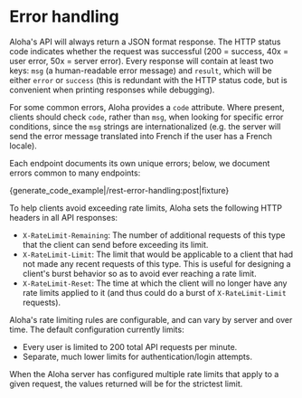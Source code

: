 # Error handling

Aloha's API will always return a JSON format response.
The HTTP status code indicates whether the request was successful
(200 = success, 40x = user error, 50x = server error).  Every response
will contain at least two keys: `msg` (a human-readable error message)
and `result`, which will be either `error` or `success` (this is
redundant with the HTTP status code, but is convenient when printing
responses while debugging).

For some common errors, Aloha provides a `code` attribute.  Where
present, clients should check `code`, rather than `msg`, when looking
for specific error conditions, since the `msg` strings are
internationalized (e.g. the server will send the error message
translated into French if the user has a French locale).

Each endpoint documents its own unique errors; below, we document
errors common to many endpoints:

{generate_code_example|/rest-error-handling:post|fixture}

To help clients avoid exceeding rate limits, Aloha sets the following
HTTP headers in all API responses:

* `X-RateLimit-Remaining`: The number of additional requests of this
  type that the client can send before exceeding its limit.
* `X-RateLimit-Limit`: The limit that would be applicable to a client
  that had not made any recent requests of this type. This is useful
  for designing a client's burst behavior so as to avoid ever reaching
  a rate limit.
* `X-RateLimit-Reset`: The time at which the client will no longer
  have any rate limits applied to it (and thus could do a burst of
  `X-RateLimit-Limit` requests).

Aloha's rate limiting rules are configurable, and can vary by server
and over time. The default configuration currently limits:

* Every user is limited to 200 total API requests per minute.
* Separate, much lower limits for authentication/login attempts.

When the Aloha server has configured multiple rate limits that apply
to a given request, the values returned will be for the strictest
limit.

